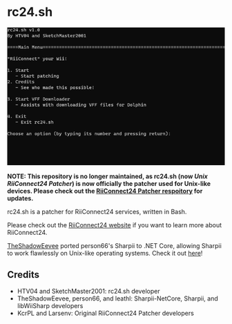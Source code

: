 # rc24.sh
![rc24.sh Screenshot](/images/rc24.sh_Screenshot.png)

**NOTE: This repository is no longer maintained, as rc24.sh (now *Unix RiiConnect24 Patcher*) is now officially the patcher used for Unix-like devices. Please check out the [RiiConnect24 Patcher respoitory](https://github.com/RiiConnect24/RiiConnect24-Patcher) for updates.**

rc24.sh is a patcher for RiiConnect24 services, written in Bash.

Please check out the [RiiConnect24 website](https://rc24.xyz/) if you want to learn more about RiiConnect24.

[TheShadowEevee](https://github.com/TheShadowEevee) ported person66's Sharpii to .NET Core, allowing Sharpii to work flawlessly on Unix-like operating systems. Check it out [here](https://github.com/TheShadowEevee/Sharpii-NetCore)!

## Credits
* HTV04 and SketchMaster2001: rc24.sh developer
* TheShadowEevee, person66, and leathl: Sharpii-NetCore, Sharpii, and libWiiSharp developers
* KcrPL and Larsenv: Original RiiConnect24 Patcher developers
